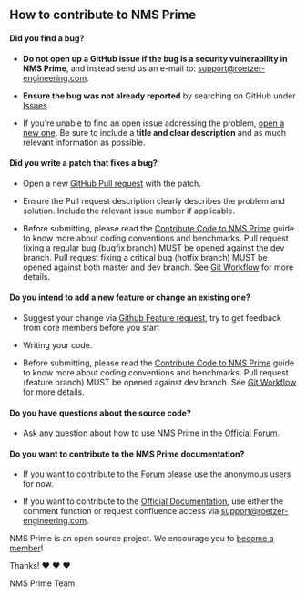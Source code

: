 ## How to contribute to NMS Prime

#### **Did you find a bug?**

* **Do not open up a GitHub issue if the bug is a security vulnerability
  in NMS Prime**, and instead send us an e-mail to: support@roetzer-engineering.com.

* **Ensure the bug was not already reported** by searching on GitHub under [Issues](https://github.com/nmsprime/nmsprime/issues).

* If you're unable to find an open issue addressing the problem, [open a new one](https://github.com/nmsprime/nmsprime/issues/new?template=bug_report.md). Be sure to include a **title and clear description** and as much relevant information as possible.

#### **Did you write a patch that fixes a bug?**

* Open a new [GitHub Pull request](https://github.com/nmsprime/nmsprime/compare) with the patch.

* Ensure the Pull request description clearly describes the problem and solution. Include the relevant issue number if applicable.

* Before submitting, please read the [Contribute Code to NMS Prime](https://devel.roetzer-engineering.com/confluence/x/YARk) guide to know more about coding conventions and benchmarks. Pull request fixing a regular bug (bugfix branch) MUST be opened against the dev branch. Pull request fixing a critical bug (hotfix branch) MUST be opened against both master and dev branch. See [Git Workflow](https://devel.roetzer-engineering.com/confluence/x/SwFs) for more details.

#### **Do you intend to add a new feature or change an existing one?**

* Suggest your change via [Github Feature request](https://github.com/nmsprime/nmsprime/issues/new?template=feature_request.md), try to get feedback from core members before you start

* Writing your code.

* Before submitting, please read the [Contribute Code to NMS Prime](https://devel.roetzer-engineering.com/confluence/x/YARk) guide to know more about coding conventions and benchmarks. Pull request (feature branch) MUST be opened against dev branch. See [Git Workflow](https://devel.roetzer-engineering.com/confluence/x/SwFs) for more details.

#### **Do you have questions about the source code?**

* Ask any question about how to use NMS Prime in the [Official Forum](https://devel.roetzer-engineering.com/confluence/x/foDCAQ).

#### **Do you want to contribute to the NMS Prime documentation?**

* If you want to contribute to the [Forum](https://devel.roetzer-engineering.com/confluence/display/nmsprimeforum) please use the anonymous users for now.

* If you want to contribute to the [Official Documentation](https://devel.roetzer-engineering.com/confluence/display/NMS/NMS+PRIME), use either the comment function or request confluence access via support@roetzer-engineering.com.

NMS Prime is an open source project. We encourage you to [become a member](https://www.nmsprime.com/about)!

Thanks! :heart: :heart: :heart:

NMS Prime Team
